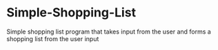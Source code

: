 # Simple-Shopping-List
Simple shopping list program that takes input from the user and forms a shopping list from the user input
